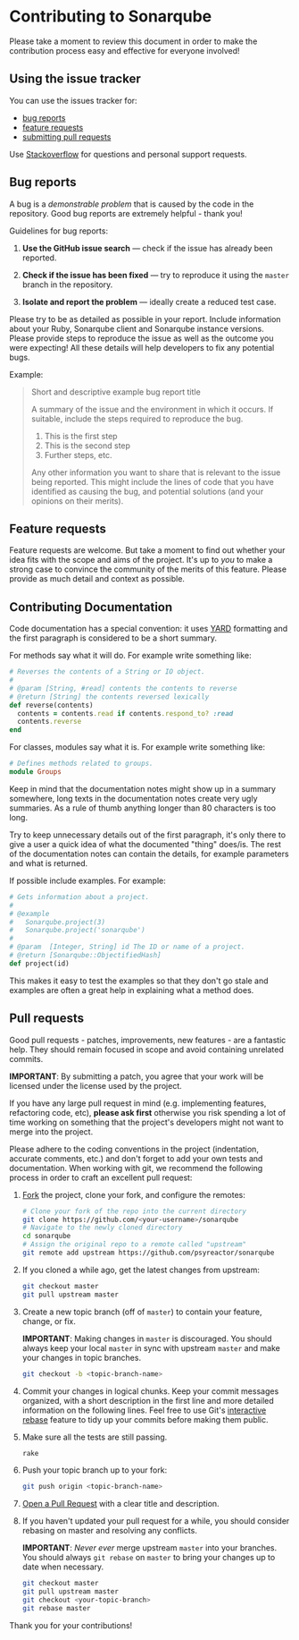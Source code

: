 # Contributing to Sonarqube

Please take a moment to review this document in order to make the contribution
process easy and effective for everyone involved!

## Using the issue tracker

You can use the issues tracker for:

* [bug reports](#bug-reports)
* [feature requests](#feature-requests)
* [submitting pull requests](#pull-requests)

Use [Stackoverflow](http://stackoverflow.com/) for questions and personal support requests.

## Bug reports

A bug is a _demonstrable problem_ that is caused by the code in the repository.
Good bug reports are extremely helpful - thank you!

Guidelines for bug reports:

1. **Use the GitHub issue search** &mdash; check if the issue has already been
   reported.

2. **Check if the issue has been fixed** &mdash; try to reproduce it using the
   `master` branch in the repository.

3. **Isolate and report the problem** &mdash; ideally create a reduced test
   case.

Please try to be as detailed as possible in your report. Include information about
your Ruby, Sonarqube client and Sonarqube instance versions. Please provide steps to
reproduce the issue as well as the outcome you were expecting! All these details
will help developers to fix any potential bugs.

Example:

> Short and descriptive example bug report title
>
> A summary of the issue and the environment in which it occurs. If suitable,
> include the steps required to reproduce the bug.
>
> 1. This is the first step
> 2. This is the second step
> 3. Further steps, etc.
>
> Any other information you want to share that is relevant to the issue being
> reported. This might include the lines of code that you have identified as
> causing the bug, and potential solutions (and your opinions on their
> merits).

## Feature requests

Feature requests are welcome. But take a moment to find out whether your idea
fits with the scope and aims of the project. It's up to *you* to make a strong
case to convince the community of the merits of this feature.
Please provide as much detail and context as possible.

## Contributing Documentation

Code documentation has a special convention: it uses [YARD](http://yardoc.org/)
formatting and the first paragraph is considered to be a short summary.

For methods say what it will do. For example write something like:

```ruby
# Reverses the contents of a String or IO object.
#
# @param [String, #read] contents the contents to reverse
# @return [String] the contents reversed lexically
def reverse(contents)
  contents = contents.read if contents.respond_to? :read
  contents.reverse
end
```

For classes, modules say what it is. For example write something like:

```ruby
# Defines methods related to groups.
module Groups
```

Keep in mind that the documentation notes might show up in a summary somewhere,
long texts in the documentation notes create very ugly summaries. As a rule of thumb
anything longer than 80 characters is too long.

Try to keep unnecessary details out of the first paragraph, it's only there to
give a user a quick idea of what the documented "thing" does/is. The rest of the
documentation notes can contain the details, for example parameters and what
is returned.

If possible include examples. For example:

```ruby
# Gets information about a project.
#
# @example
#   Sonarqube.project(3)
#   Sonarqube.project('sonarqube')
#
# @param  [Integer, String] id The ID or name of a project.
# @return [Sonarqube::ObjectifiedHash]
def project(id)
```

This makes it easy to test the examples so that they don't go stale and examples
are often a great help in explaining what a method does.

## Pull requests

Good pull requests - patches, improvements, new features - are a fantastic
help. They should remain focused in scope and avoid containing unrelated
commits.

**IMPORTANT**: By submitting a patch, you agree that your work will be
licensed under the license used by the project.

If you have any large pull request in mind (e.g. implementing features,
refactoring code, etc), **please ask first** otherwise you risk spending
a lot of time working on something that the project's developers might
not want to merge into the project.

Please adhere to the coding conventions in the project (indentation,
accurate comments, etc.) and don't forget to add your own tests and
documentation. When working with git, we recommend the following process
in order to craft an excellent pull request:

1. [Fork](https://help.github.com/articles/fork-a-repo/) the project, clone your fork,
   and configure the remotes:

   ```sh
   # Clone your fork of the repo into the current directory
   git clone https://github.com/<your-username>/sonarqube
   # Navigate to the newly cloned directory
   cd sonarqube
   # Assign the original repo to a remote called "upstream"
   git remote add upstream https://github.com/psyreactor/sonarqube
   ```

2. If you cloned a while ago, get the latest changes from upstream:

   ```bash
   git checkout master
   git pull upstream master
   ```

3. Create a new topic branch (off of `master`) to contain your feature, change,
   or fix.

   **IMPORTANT**: Making changes in `master` is discouraged. You should always
   keep your local `master` in sync with upstream `master` and make your
   changes in topic branches.

   ```sh
   git checkout -b <topic-branch-name>
   ```

4. Commit your changes in logical chunks. Keep your commit messages organized,
   with a short description in the first line and more detailed information on
   the following lines. Feel free to use Git's
   [interactive rebase](https://help.github.com/articles/about-git-rebase/)
   feature to tidy up your commits before making them public.

5. Make sure all the tests are still passing.

   ```sh
   rake
   ```

6. Push your topic branch up to your fork:

   ```sh
   git push origin <topic-branch-name>
   ```

7. [Open a Pull Request](https://help.github.com/articles/using-pull-requests/)
    with a clear title and description.

8. If you haven't updated your pull request for a while, you should consider
   rebasing on master and resolving any conflicts.

   **IMPORTANT**: _Never ever_ merge upstream `master` into your branches. You
   should always `git rebase` on `master` to bring your changes up to date when
   necessary.

   ```sh
   git checkout master
   git pull upstream master
   git checkout <your-topic-branch>
   git rebase master
   ```

Thank you for your contributions!
